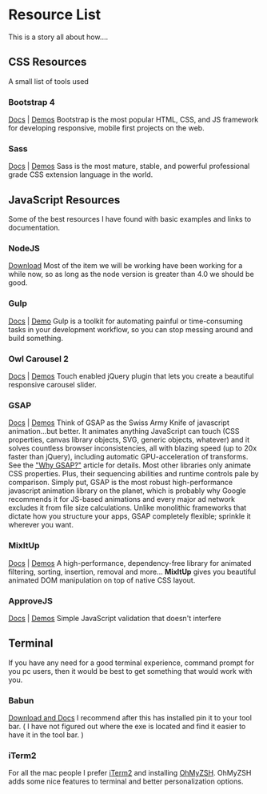 # Resource List

This is a story all about how....

## CSS Resources

A small list of tools used

### Bootstrap 4

[Docs](http://v4-alpha.getbootstrap.com/)    |    [Demos](https://codepen.io/tag/bootstrap%204/)    Bootstrap is the most popular HTML, CSS, and JS framework for developing responsive, mobile first projects on the web.

### Sass

[Docs](http://sass-lang.com/)    | [Demos](http://sass-lang.com/guide)   Sass is the most mature, stable, and powerful professional grade CSS extension language in the world.



## JavaScript Resources

Some of the best resources I have found with basic examples and links to documentation.

### NodeJS

[Download](https://nodejs.org/en/)     Most of the item we will be working have been working for a while now, so as long as the node version is greater than 4.0 we should be good.

### Gulp

[Docs](https://github.com/gulpjs/gulp/blob/master/docs/API.md)     |    [Demo](https://arrowconsulting.sharepoint.com/Development-Wiki/SitePages/Gulp%20Sitecore%20Example.aspx)   Gulp is a toolkit for automating painful or time-consuming tasks in your development workflow, so you can stop messing around and build something.

### Owl Carousel 2

[Docs](https://owlcarousel2.github.io/OwlCarousel2/)   |    [Demos](https://owlcarousel2.github.io/OwlCarousel2/demos/demos.html)    Touch enabled jQuery plugin that lets you create a beautiful responsive carousel slider.

### GSAP

[Docs](https://greensock.com/docs/#/HTML5/)    |    [Demos](http://codepen.io/GreenSock/)    Think of GSAP as the Swiss Army Knife of javascript animation...but better. It animates anything JavaScript can touch (CSS properties, canvas library objects, SVG, generic objects, whatever) and it solves countless browser inconsistencies, all with blazing speed (up to 20x faster than jQuery), including automatic GPU-acceleration of transforms. See the ["Why GSAP?"](https://greensock.com/why-gsap/) article for details. Most other libraries only animate CSS properties. Plus, their sequencing abilities and runtime controls pale by comparison. Simply put, GSAP is the most robust high-performance javascript animation library on the planet, which is probably why Google recommends it for JS-based animations and every major ad network excludes it from file size calculations. Unlike monolithic frameworks that dictate how you structure your apps, GSAP completely flexible; sprinkle it wherever you want.

### MixItUp

[Docs](https://www.kunkalabs.com/mixitup/)    |    [Demos](https://www.kunkalabs.com/tutorials/category/mixitup/)    A high-performance, dependency-free library for animated filtering, sorting, insertion, removal and more... **MixItUp** gives you beautiful animated DOM manipulation on top of native CSS layout.

### ApproveJS

[Docs](http://charlgottschalk.co.za/projects/approvejs)    |    [Demos](http://charlgottschalk.co.za/projects/approvejs/demo)     Simple JavaScript validation that doesn't interfere

## Terminal

If you have any need for a good terminal experience, command prompt for you pc users, then it would be best to get something that would work with you.

### Babun

[Download and Docs](http://babun.github.io/) I recommend after this has installed pin it to your tool bar. ( I have not figured out where the exe is located and find it easier to have it in the tool bar. )

### iTerm2 

For all the mac people I prefer [iTerm2](https://www.iterm2.com/) and installing [OhMyZSH](http://ohmyz.sh/). OhMyZSH adds some nice features to terminal and better personalization options. 
